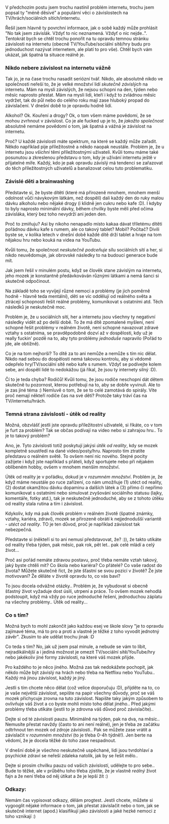 V předchozím postu jsem trochu nastínil problém internetu, trochu jsem popsal ty "méně děsivé" a populární věci o závislostech na TV/hrách/sociálních sítích/internetu.

Řešil jsem hlavně ty povrchní informace, jak o sobě každý může prohlásit "No tak jsem závislák. Vždyť to nic neznamená. Vždyť o nic nejde..". Tentokrát bych se chtěl trochu ponořit na tu opravdu temnou stránku závislosti na internetu (obecně TV/YouTube/sociální sítě/hry budu pro jednoduchost nazývat internetem, ale platí to pro vše). Chtěl bych vám ukázat, jak špatná ta situace reálně je.

### Nikdo nebere závislost na internetu vážně

Tak jo, je na čase trochu nasadit seriózní tvář. Nikdo, ale absolutně nikdo ve společnosti neřeší to, že je velké množství lidí _skutečně závislých_ na internetu. Mám na mysli závislých, že nejsou schopni na den, týden nebo měsíc naprosto přestat. Mám na mysli lidi, kteří i když to zvládnou měsíc vydržet, tak do půl nebo do celého roku mají zase hluboký propad do závislačení. V dnešní době to je opravdu hodně lidí.

Alkohol? Ok. Kouření a drogy? Ok, o tom všem máme povědomí, že se mohou zvrhnout v závislost. Co je ale fucked up je to, že _jakožto společnost_ absolutně nemáme povědomí o tom, jak špatná a vážná je závislost na internetu.

Proč? U každé závislosti máte spektrum, na které se každý může zařadit. Někdo například pije příležitostně a někdo naopak neustále. Problém je, že u internetu jsou _všichni_ těmi příležitostnými uživateli. Kvůli tomu máme také posunutou a zkreslenou představu o tom, kdy je užívání internetu ještě v přijatelné míře. Každý, kdo je pak opravdu závislý má tendenci se zařazovat do těch příležitostných uživatelů a banalizovat celou tuto problematiku.

### Závislé děti a brainwashing

Představte si, že byste dítěti (které má přirozeně mnohem, mnohem menší odolnost vůči návykovým látkám, než dospělí) dali každý den do ruky malou dávku alkoholu nebo nějaké drogy (i klidně jen cukru nebo kafe :D). I kdyby to byly naprosto minimální dávky, během chvilky byste měli před očima závisláka, který bez toho nevydrží ani jeden den.

Proč to zmiňuju? Asi by nikoho nenapadlo místo kakaa dávat tříletému dítěti pořádnou dávku kafe s rumem, ale co takový tablet? Mobil? Počítač? Divili byste se, v kolika letech v dnešní době každé dítě drží tablet a hraje na tom nějakou hru nebo kouká na videa na YouTubu.

Kvůli tomu, že společnost _neskutečně podceňuje_ sílu sociálních sítí a her, si nikdo neuvědomuje, jak obrovské následky to na budoucí generace bude mít.

Jak jsem řešil v minulém postu, když se člověk stane závislým na internetu, jeho mozek je konstantně předávkováván různými látkami a nemá šanci si skutečně odpočinout.

Na základě toho se vyvíjejí různé nemoci a problémy (je jich poměrně hodně - hlavně teda mentální), děti se víc oddělují od reálného světa a ztrácejí schopnosti řešit reálné problémy, komunikovat s ostatními atd. Těch následků je neskutečně moc.

Problém je, že u sociálních sítí, her a internetu jsou všechny ty negativní následky vidět až po delší době. To že má dítě zpomalené myšlení, není schopné řešit problémy v reálném životě, není schopné navazovat zdravé vztahy s ostatníma, se pravděpodobně dozví až v dospělosti, kdy už je really fuckin' pozdě na to, aby tyto problémy _jednoduše_ napravilo (Pořád to jde, ale obtížně).

Co je na tom nejhorší? To dítě za to ani nemůže a nemůže s tím nic dělat. Nikdo nad sebou do dospělosti nemá takovou kontrolu, aby si vědomě odepřelo hry/TV/sociální sítě nebo kafe s rumem. Vždyť se podívejte kolem sebe, ani dospělí lidé to nedokážou (já říkal, že jsou ty internety silný :D).

Čí to je teda chyba? Rodičů! Kvůli tomu, že jsou rodiče neschopní dát dětem skutečně tu pozornost, kterou potřebují na to, aby se dobře vyvinuli. Ale to je zas jiné téma :) Nemluvě o tom, že se to celé zamotává do spirály. Víte proč nemají někteří rodiče čas na své děti? Protože taky tráví čas na TV/internetu/hrách.

### Temná strana závislostí - útěk od reality

Možná, obzvlášť jestli jste opravdu příležitostní uživatelé, si říkáte, co v tom je furt za problém? Tak se občas podívají na video nebo si zahrajou hru.. To je to takový problém?

Ano, je. Tyto závislosti totiž poskytují jakýsi _útěk od reality_, kdy se mozek kompletně soustředí na dané video/posty/hru. Naprosto tím ztratíte představu o reálném světě. To ovšem není nic nového. Stejné pocity zažijete i když jste například s přáteli, když sportujete nebo při nějakém oblíbeném hobby, ovšem v mnohem menším množství.

Útěk od reality je v pořádku, dokud je v _rozumném množství_. Problém je, že když máme neustále po ruce zařízení, co nám umožňuje (1) utéct od reality, (2) dostat okamžitou dávku dopaminu a dalších látek a (3) přímo či nepřímo komunikovat s ostatními nebo simulovat zvyšování sociálního statusu (lajky, komentáře, fotky atd.), tak je neskutečně jednoduché, aby se z tohoto útěku od reality stala rutina a tím i závislost.

Kdykoliv, kdy má pak člověk problém v reálném životě (špatné známky, vztahy, kariéra, zdraví), mozek se přirozeně obrátí k nejjednodušší variantě - _utéct od reality_. TO je ten důvod, proč je například závislost tak nebezpečná.

Představte si (někteří si to ani nemusí představovat, že? :)), že takto utíkáte od reality třeba týden, pak měsíc, pak rok, pět let.. pak celé mládí a celý život...

Proč asi pořád nemáte zdravou postavu, proč třeba nemáte vztah takový, jaký byste chtěli mít? Co škola nebo kariéra? Co přátelé? Co vaše radost do života? Můžete skutečně říct, že jste šťastní se svou pozicí v životě? Že jste motivovaní? Že děláte v životě opravdu to, co vás baví?

To jsou docela odvážné otázky.. Problém je, že vybudovat si obecně šťastný život vyžaduje dost úsilí, utrpení a práce. To ovšem mozek nehodlá podstoupit, když má vždy po ruce jednoduché řešení, jednoduchou záplatu na všechny problémy.. Útěk od reality...

### Co s tím?

Možná bych to mohl zakončit jako každou esej ve škole slovy "je to opravdu zajímavé téma, má to pro a proti a vlastně je těžké z toho vyvodit jednotný závěr". Zkusím to ale udělat trochu jinak :D

Co teda s tím? No, jak už jsem psal minule, a nebude se vám to líbit, nejradikálnější a i jediná možnost je omezit TV/sociální sítě/YouTube/hry nebo jakékoliv jiné formy závislosti, na které váš mozek přijde.

Pro každého to je něco jiného. Možná zas tak nedokážete pochopit, jak někdo může být závislý na hrách nebo třeba na Netflixu nebo YouTubu.. Každý má jinou závislost, každý je jiný.

Jestli s tím chcete něco dělat (což velice doporučuju :D), přijděte na to, co je vaše největší závislost, sepište na papír všechny důvody, proč se váš mozek přichycuje zrovna na tuto závislost. Napište taky jakým způsobem to ovlivňuje váš život a co byste mohli místo toho dělat jiného.. Před jakými problémy třeba utíkáte (jestli to je zdrovna váš důvod proč závislačíte)..

Dejte si od té závislosti pauzu. Minimálně na týden, pak na dva, na měsíc.. Nemusíte přestat navždy (často to ani není reálné), jen je třeba ze začátku odtrhnout ten mozek od zdroje závislosti.. Pak se můžete zase vrátit a závislačit v _rozumném množství_ (to je třeba 0-4h týdně!). Jen berte na vědomí, že je docela těžké do toho zase nespadnout.

V dnešní době je všechno neskutečně uspěchané, lidi jsou tvrdohlaví a psychické zdraví se neřeší zdaleka natolik, jak by se řešit mělo..

Dejte si prosím chvilku pauzu od vašich závislostí, udělejte to pro sebe.. Bude to těžké, ale v průběhu toho třeba zjistíte, že je vlastně _reálný_ život fajn a že není třeba od něj útíkat a že je lepší žít :)

### Odkazy:

Nemám čas vypisovat odkazy, dělám progtest. Jestli chcete, můžete si vygooglit nějaké informace o tom, jak přestat závislačit nebo o tom, jak se skutečně internet (apod.) klasifikují jako závislosti a jaké hezké nemoci z toho vznikají :)
